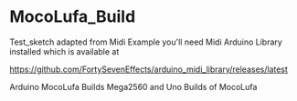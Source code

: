 # MocoLufa_Build

Test_sketch adapted from Midi Example
you'll need Midi Arduino Library installed which is available at

https://github.com/FortySevenEffects/arduino_midi_library/releases/latest



Arduino MocoLufa Builds Mega2560 and Uno Builds of MocoLufa
